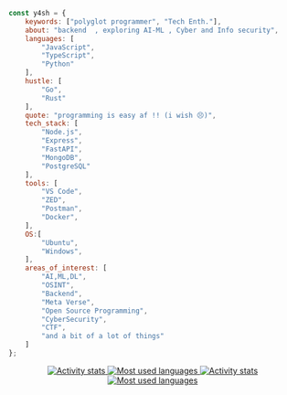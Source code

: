 ```javascript
const y4sh = {
    keywords: ["polyglot programmer", "Tech Enth."],
    about: "backend  , exploring AI-ML , Cyber and Info security",
    languages: [
        "JavaScript",
        "TypeScript",
        "Python"
    ],
    hustle: [
        "Go",
        "Rust"
    ],
    quote: "programming is easy af !! (i wish 😣)",
    tech_stack: [
        "Node.js",
        "Express",
        "FastAPI",
        "MongoDB",
        "PostgreSQL"
    ],
    tools: [
        "VS Code",
        "ZED",
        "Postman",
        "Docker",
    ],
    OS:[
        "Ubuntu",
        "Windows",
    ],
    areas_of_interest: [
        "AI,ML,DL",
        "OSINT",
        "Backend",
        "Meta Verse",
        "Open Source Programming",
        "CyberSecurity",
        "CTF",
        "and a bit of a lot of things"
    ]
};

```
<div align="center">
<a href="https://github.com/ctrly4sh#gh-light-mode-only">
<img alt="Activity stats" src="https://github-readme-streak-stats.herokuapp.com/?theme=github&user=ctrly4sh&hide_border=true&date_format=%5BY%20%5DM%20j#gh-light-mode-only" />
<img alt="Most used languages" src="https://github-readme-stats.vercel.app/api/top-langs/?username=ctrly4sh&layout=compact&hide_border=true#gh-light-mode-only" />
</a>
<a href="https://github.com/everdrone#gh-dark-mode-only">
<img alt="Activity stats" src="https://github-readme-streak-stats.herokuapp.com/?theme=github-dark&user=ctrly4sh&hide_border=true&date_format=%5BY%20%5DM%20j#gh-dark-mode-only" />
<img alt="Most used languages" src="https://github-readme-stats.vercel.app/api/top-langs/?username=ctrly4sh&layout=compact&hide_border=true&theme=github_dark#gh-dark-mode-only" />
</a>
</div>

